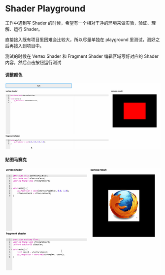 # Shader Playground

工作中遇到写 Shader 的时候，希望有一个相对干净的环境来做实验，验证、理解、运行 Shader。

直接接入既有项目里困难会比较大，所以尽量单独在 playground 里测试，测好之后再接入到项目中。

测试的时候在 Vertex Shader 和 Fragment Shader 编辑区域写好对应的 Shader 内容，然后点击按钮运行测试

#### 调整颜色
![调整颜色演示](https://github.com/fengyuna8/shader-playground/blob/master/showcase/color.gif)

#### 贴图马赛克
![调整颜色演示](https://github.com/fengyuna8/shader-playground/blob/master/showcase/mosaic.gif)